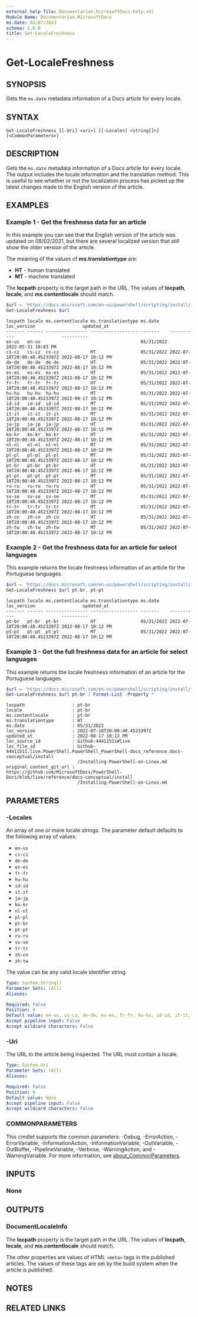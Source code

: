 ```yaml
---
external help file: Documentarian.MicrosoftDocs-help.xml
Module Name: Documentarian.MicrosoftDocs
ms.date: 02/07/2023
schema: 2.0.0
title: Get-LocaleFreshness
---
```


# Get-LocaleFreshness

## SYNOPSIS
Gets the `ms.date` metadata information of a Docs article for every locale.

## SYNTAX

```
Get-LocaleFreshness [[-Uri] <uri>] [[-Locales] <string[]>] [<CommonParameters>]
```

## DESCRIPTION

Gets the `ms.date` metadata information of a Docs article for every locale. The output includes the
locale information and the translation method. This is useful to see whether or not the localization
process has picked up the latest changes made to the English version of the article.

## EXAMPLES

### Example 1 - Get the freshness data for an article

In this example you can see that the English version of the article was updated on 08/02/2021, but
there are several localized version that still show the older version of the article.

The meaning of the values of **ms.translationtype** are:

- **HT** - human translated
- **MT** - machine translated

The **locpath** property is the target path in the URL. The values of **locpath**, **locale**, and
**ms.contentlocale** should match.

```powershell
$url = 'https://docs.microsoft.com/en-us/powershell/scripting/install/installing-powershell-on-linux'
Get-LocaleFreshness $url
```

```Output
locpath locale ms.contentlocale ms.translationtype ms.date    loc_version                  updated_at
------- ------ ---------------- ------------------ -------    -----------                  ----------
en-us   en-us                                      05/31/2022                              2022-05-31 10:03 PM
cs-cz   cs-cz  cs-cz            MT                 05/31/2022 2022-07-18T20:00:40.4523397Z 2022-08-17 10:12 PM
de-de   de-de  de-de            HT                 05/31/2022 2022-07-18T20:00:40.4523397Z 2022-08-17 10:12 PM
es-es   es-es  es-es            HT                 05/31/2022 2022-07-18T20:00:40.4523397Z 2022-08-17 10:12 PM
fr-fr   fr-fr  fr-fr            HT                 05/31/2022 2022-07-18T20:00:40.4523397Z 2022-08-17 10:12 PM
hu-hu   hu-hu  hu-hu            MT                 05/31/2022 2022-07-18T20:00:40.4523397Z 2022-08-17 10:12 PM
id-id   id-id  id-id            MT                 05/31/2022 2022-07-18T20:00:40.4523397Z 2022-08-17 10:12 PM
it-it   it-it  it-it            MT                 05/31/2022 2022-07-18T20:00:40.4523397Z 2022-08-17 10:12 PM
ja-jp   ja-jp  ja-jp            HT                 05/31/2022 2022-07-18T20:00:40.4523397Z 2022-08-17 10:12 PM
ko-kr   ko-kr  ko-kr            HT                 05/31/2022 2022-07-18T20:00:40.4523397Z 2022-08-17 10:12 PM
nl-nl   nl-nl  nl-nl            MT                 05/31/2022 2022-07-18T20:00:40.4523397Z 2022-08-17 10:12 PM
pl-pl   pl-pl  pl-pl            MT                 05/31/2022 2022-07-18T20:00:40.4523397Z 2022-08-17 10:12 PM
pt-br   pt-br  pt-br            HT                 05/31/2022 2022-07-18T20:00:40.4523397Z 2022-08-17 10:12 PM
pt-pt   pt-pt  pt-pt            MT                 05/31/2022 2022-07-18T20:00:40.4523397Z 2022-08-17 10:12 PM
ru-ru   ru-ru  ru-ru            HT                 05/31/2022 2022-07-18T20:00:40.4523397Z 2022-08-17 10:12 PM
sv-se   sv-se  sv-se            MT                 05/31/2022 2022-07-18T20:00:40.4523397Z 2022-08-17 10:12 PM
tr-tr   tr-tr  tr-tr            MT                 05/31/2022 2022-07-18T20:00:40.4523397Z 2022-08-17 10:12 PM
zh-cn   zh-cn  zh-cn            HT                 05/31/2022 2022-07-18T20:00:40.4523397Z 2022-08-17 10:12 PM
zh-tw   zh-tw  zh-tw            MT                 05/31/2022 2022-07-18T20:00:40.4523397Z 2022-08-17 10:12 PM
```

### Example 2 - Get the freshness data for an article for select languages

This example returns the locale freshness information of an article for the Portuguese languages.

```powershell
$url = 'https://docs.microsoft.com/en-us/powershell/scripting/install/installing-powershell-on-linux'
Get-LocaleFreshness $url pt-br, pt-pt
```

```Output
locpath locale ms.contentlocale ms.translationtype ms.date    loc_version                  updated_at
------- ------ ---------------- ------------------ -------    -----------                  ----------
pt-br   pt-br  pt-br            HT                 05/31/2022 2022-07-18T20:00:40.4523397Z 2022-08-17 10:12 PM
pt-pt   pt-pt  pt-pt            MT                 05/31/2022 2022-07-18T20:00:40.4523397Z 2022-08-17 10:12 PM
```

### Example 3 - Get the full freshness data for an article for select languages

This example returns the locale freshness information of an article for the Portuguese languages.

```powershell
$url = 'https://docs.microsoft.com/en-us/powershell/scripting/install/installing-powershell-on-linux'
Get-LocaleFreshness $url pt-br | Format-List -Property *
```

```Output
locpath                  : pt-br
locale                   : pt-br
ms.contentlocale         : pt-br
ms.translationtype       : HT
ms.date                  : 05/31/2022
loc_version              : 2022-07-18T20:00:40.4523397Z
updated_at               : 2022-08-17 10:12 PM
loc_source_id            : Github-44411511#live
loc_file_id              : Github-44411511.live.PowerShell.PowerShell_PowerShell-docs_reference.docs-conceptual/install
                           /Installing-PowerShell-on-Linux.md
original_content_git_url : https://github.com/MicrosoftDocs/PowerShell-Docs/blob/live/reference/docs-conceptual/install
                           /Installing-PowerShell-on-Linux.md
```

## PARAMETERS

### -Locales

An array of one or more locale strings. The parameter default defaults to the following array of
values:

- `en-us`
- `cs-cz`
- `de-de`
- `es-es`
- `fr-fr`
- `hu-hu`
- `id-id`
- `it-it`
- `ja-jp`
- `ko-kr`
- `nl-nl`
- `pl-pl`
- `pt-br`
- `pt-pt`
- `ru-ru`
- `sv-se`
- `tr-tr`
- `zh-cn`
- `zh-tw`

The value can be any valid locale identifier string.

```yaml
Type: System.String[]
Parameter Sets: (All)
Aliases:

Required: False
Position: 0
Default value: en-us, cs-cz, de-de, es-es, fr-fr, hu-hu, id-id, it-it, ja-jp, ko-kr, nl-nl, pl-pl, pt-br, pt-pt, ru-ru, sv-se, tr-tr, zh-cn, zh-tw
Accept pipeline input: False
Accept wildcard characters: False
```

### -Uri

The URL to the article being inspected. The URL must contain a locale.

```yaml
Type: System.Uri
Parameter Sets: (All)
Aliases:

Required: False
Position: 0
Default value: None
Accept pipeline input: False
Accept wildcard characters: False
```

### COMMONPARAMETERS

This cmdlet supports the common parameters: -Debug, -ErrorAction, -ErrorVariable,
-InformationAction, -InformationVariable, -OutVariable, -OutBuffer, -PipelineVariable, -Verbose,
-WarningAction, and -WarningVariable. For more information, see
[about_CommonParameters](http://go.microsoft.com/fwlink/?LinkID=113216).

## INPUTS

### None

## OUTPUTS

### DocumentLocaleInfo

The **locpath** property is the target path in the URL. The values of **locpath**, **locale**, and
**ms.contentlocale** should match.

The other properties are values of HTML `<meta>` tags in the published articles. The values of these
tags are set by the build system when the article is published.

## NOTES

## RELATED LINKS

